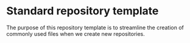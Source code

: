 # Standard repository template

The purpose of this repository template is to streamline the creation of commonly used files when we create new repositories.
